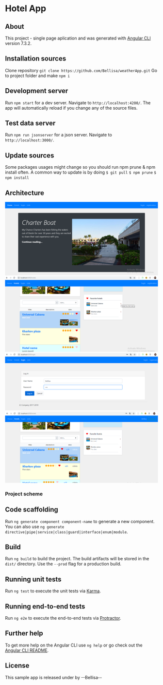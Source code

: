 # Hotel App
## About
This project - single page aplication and was generated with [Angular CLI](https://github.com/angular/angular-cli) version 7.3.2.
  
  ## Installation sources
Clone repository
`git clone https://github.com/Bellisa/weatherApp.git`
Go to project folder and make
`npm i`

## Development server

Run `npm start` for a dev server. Navigate to `http://localhost:4200/`. The app will automatically reload if you change any of the source files.

## Test data server

Run `npm run jsonserver` for a json server. Navigate to `http://localhost:3000/`. 

## Update sources
Some packages usages might change so you should run npm prune & npm install often. A common way to update is by doing
  `$ git pull`
  `$ npm prune`
  `$ npm install`
## Architecture

<img src="img/1.png">
<img src="img/2.png">
<img src="img/3.png">
<img src="img/4.png">

### Project scheme

## Code scaffolding

Run `ng generate component component-name` to generate a new component. You can also use `ng generate directive|pipe|service|class|guard|interface|enum|module`.

## Build

Run `ng build` to build the project. The build artifacts will be stored in the `dist/` directory. Use the `--prod` flag for a production build.

## Running unit tests

Run `ng test` to execute the unit tests via [Karma](https://karma-runner.github.io).

## Running end-to-end tests

Run `ng e2e` to execute the end-to-end tests via [Protractor](http://www.protractortest.org/).

## Further help

To get more help on the Angular CLI use `ng help` or go check out the [Angular CLI README](https://github.com/angular/angular-cli/blob/master/README.md).

## License
This sample app is released under by --Bellisa--
